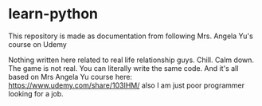 ﻿# learn-python

This repository is made as documentation from following Mrs. Angela Yu's course on Udemy

Nothing written here related to real life relationship guys. Chill. Calm down. The game is not real. You can literally write the same code. And it's all based on Mrs Angela Yu course here: https://www.udemy.com/share/103IHM/ also I am just poor programmer looking for a job.